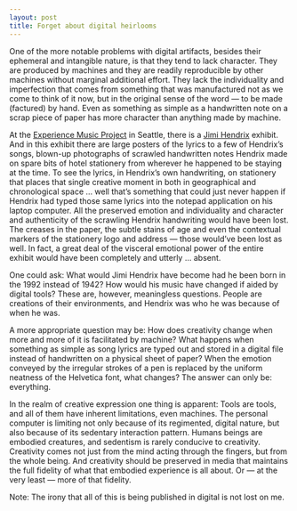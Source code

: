 ```yaml
---
layout: post
title: Forget about digital heirlooms
---
```


One of the more notable problems with digital artifacts, besides their ephemeral and intangible nature, is that they tend to lack character. They are produced by machines and they are readily reproducible by other machines without marginal additional effort. They lack the individuality and imperfection that comes from something that was manufactured not as we come to think of it now, but in the original sense of the word — to be made (factured) by hand. Even as something as simple as a handwritten note on a scrap piece of paper has more character than anything made by machine.

At the [Experience Music Project](http://www.empsfm.org/) in Seattle, there is a [Jimi Hendrix](http://en.wikipedia.org/wiki/Jimi_Hendrix) exhibit. And in this exhibit there are large posters of the lyrics to a few of Hendrix’s songs, blown-up photographs of scrawled handwritten notes Hendrix made on spare bits of hotel stationery from wherever he happened to be staying at the time. To see the lyrics, in Hendrix’s own handwriting, on stationery that places that single creative moment in both in geographical and chronological space … well that’s something that could just never happen if Hendrix had typed those same lyrics into the notepad application on his laptop computer. All the preserved emotion and individuality and character and authenticity of the scrawling Hendrix handwriting would have been lost. The creases in the paper, the subtle stains of age and even the contextual markers of the stationery logo and address — those would’ve been lost as well. In fact, a great deal of the visceral emotional power of the entire exhibit would have been completely and utterly … absent.

One could ask: What would Jimi Hendrix have become had he been born in the 1992 instead of 1942? How would his music have changed if aided by digital tools? These are, however, meaningless questions. People are creations of their environments, and Hendrix was who he was because of when he was.

A more appropriate question may be: How does creativity change when more and more of it is facilitated by machine? What happens when something as simple as song lyrics are typed out and stored in a digital file instead of handwritten on a physical sheet of paper? When the emotion conveyed by the irregular strokes of a pen is replaced by the uniform neatness of the Helvetica font, what changes? The answer can only be: everything.

In the realm of creative expression one thing is apparent: Tools are tools, and all of them have inherent limitations, even machines. The personal computer is limiting not only because of its regimented, digital nature, but also because of its sedentary interaction pattern. Humans beings are embodied creatures, and sedentism is rarely conducive to creativity. Creativity comes not just from the mind acting through the fingers, but from the whole being. And creativity should be preserved in media that maintains the full fidelity of what that embodied experience is all about. Or — at the very least — more of that fidelity.

Note: The irony that all of this is being published in digital is not lost on me.
